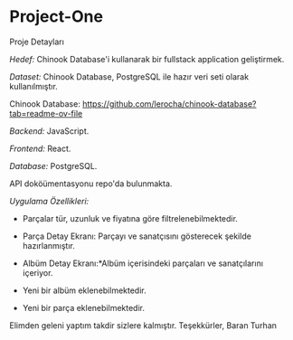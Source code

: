 # Project-One
Proje Detayları

*Hedef:* 
Chinook Database'i kullanarak bir fullstack application geliştirmek.

*Dataset:*
Chinook Database, PostgreSQL ile hazır veri seti olarak kullanılmıştır. 

Chinook Database: https://github.com/lerocha/chinook-database?tab=readme-ov-file


*Backend:* JavaScript.

*Frontend:* React.

*Database:* PostgreSQL.  


API doköümentasyonu repo'da bulunmakta.

*Uygulama Özellikleri:*
   - Parçalar tür, uzunluk ve fiyatına göre filtrelenebilmektedir.
    
   - Parça Detay Ekranı: Parçayı ve sanatçısını gösterecek şekilde hazırlanmıştır.  

   - Albüm Detay Ekranı:*Albüm içerisindeki parçaları ve sanatçılarını içeriyor.
     
   - Yeni bir albüm eklenebilmektedir.  

   - Yeni bir parça eklenebilmektedir.  

Elimden geleni yaptım takdir sizlere kalmıştır.
Teşekkürler,
Baran Turhan
